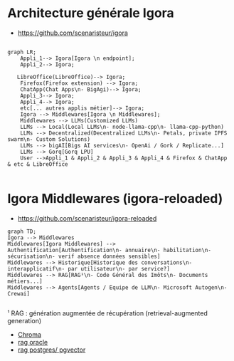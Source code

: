 # Architecture générale Igora
- https://github.com/scenaristeur/igora
```mermaid

graph LR;
    Appli_1--> Igora[Igora \n endpoint];
    Appli_2--> Igora;

   LibreOffice(LibreOffice)--> Igora;
    Firefox(Firefox extension) --> Igora;
    ChatApp(Chat Apps\n- BigAgi)--> Igora;
    Appli_3--> Igora;
    Appli_4--> Igora;
    etc[... autres applis métier]--> Igora;
    Igora --> Middlewares[Igora \n Middlewares];
    Middlewares --> LLMs(Customized LLMs)
    LLMs --> Local(Local LLMs\n- node-llama-cpp\n- llama-cpp-python)
    LLMs --> Decentralized(Decentralized LLMs\n- Petals, private IPFS swarm\n- Custom Solutions)
    LLMs --> bigAI[Bigs AI services\n- OpenAi / Gork / Replicate...]
    LLMs --> Gorq[Gorq LPU]
    User -->Appli_1 & Appli_2 & Appli_3 & Appli_4 & Firefox & ChatApp & etc & LibreOffice


```

# Igora Middlewares (igora-reloaded)
- https://github.com/scenaristeur/igora-reloaded
```mermaid
graph TD;
Igora --> Middlewares
Middlewares[Igora Middlewares] --> Authentification[Authentification\n- annuaire\n- habilitation\n- sécurisation\n- verif absence données sensibles]
Middlewares --> Historique[Historique des conversations\n- interapplicatif\n- par utilisateur\n- par service?]
Middlewares --> RAG[RAG¹\n- Code Général des Imôts\n- Documents métiers...]
Middlewares --> Agents[Agents / Equipe de LLM\n- Microsoft Autogen\n- Crewai]


```

¹ RAG : génération augmentée de récupération (retrieval-augmented generation)
- [Chroma](https://docs.trychroma.com/)
- [rag oracle](https://www.oracle.com/fr/artificial-intelligence/generative-ai/retrieval-augmented-generation-rag/)
- [rag postgres/ pgvector](https://medium.com/@yogi_r/retrieval-augmented-generation-rag-with-pgvector-vector-database-0d741e14d62f)
